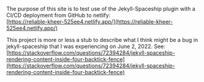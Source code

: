 The purpose of this site is to test use of the Jekyll-Spaceship plugin with a CI/CD deployment from GitHub to netlify: \
[https://reliable-kheer-525ee4.netlify.app/](https://reliable-kheer-525ee4.netlify.app/)

This project is more or less a stub to describe what I think might be a bug in jekyll-spaceship that I was experiencing on June 2, 2022. See: \
[https://stackoverflow.com/questions/72394284/jekyll-spaceship-rendering-content-inside-four-backtick-fence](https://stackoverflow.com/questions/72394284/jekyll-spaceship-rendering-content-inside-four-backtick-fence)